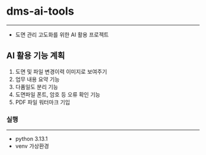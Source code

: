 # dms-ai-tools
---
- 도면 관리 고도화를 위한 AI 활용 프로젝트

## AI 활용 기능 계획
1. 도면 및 파일 변경이력 이미지로 보여주기
2. 업무 내용 요약 기능
3. 다품일도 분리 기능
4. 도면파일 폰트, 암호 등 오류 확인 기능
5. PDF 파일 워터마크 기입

### 실행
---
- python 3.13.1
- venv 가상환경
